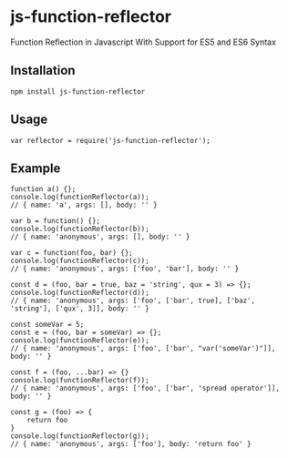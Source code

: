 # js-function-reflector
Function Reflection in Javascript With Support for ES5 and ES6 Syntax

## Installation
`npm install js-function-reflector`

## Usage
`var reflector = require('js-function-reflector');`

## Example
```
function a() {};
console.log(functionReflector(a));
// { name: 'a', args: [], body: '' }

var b = function() {};
console.log(functionReflector(b));
// { name: 'anonymous', args: [], body: '' }

var c = function(foo, bar) {};
console.log(functionReflector(c));
// { name: 'anonymous', args: ['foo', 'bar'], body: '' }

const d = (foo, bar = true, baz = 'string', qux = 3) => {};
console.log(functionReflector(d));
// { name: 'anonymous', args: ['foo', ['bar', true], ['baz', 'string'], ['qux', 3]], body: '' }

const someVar = 5;
const e = (foo, bar = someVar) => {};
console.log(functionReflector(e));
// { name: 'anonymous', args: ['foo', ['bar', "var('someVar')"]], body: '' }

const f = (foo, ...bar) => {}
console.log(functionReflector(f));
// { name: 'anonymous', args: ['foo', ['bar', 'spread operator']], body: '' }

const g = (foo) => {
	return foo
}
console.log(functionReflector(g));
// { name: 'anonymous', args: ['foo'], body: 'return foo' }
```